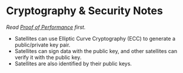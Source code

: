 # Cryptography & Security Notes
*Read [Proof of Performance](proof-of-performance.md) first.*
- Satellites can use Elliptic Curve Cryptography (ECC) to generate a public/private key pair.
- Satellites can sign data with the public key, and other satellites can verify it with the public key.
- Satellites are also identified by their public keys.